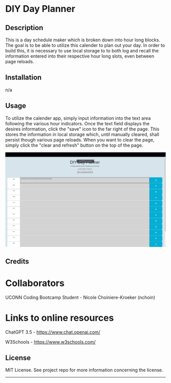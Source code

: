 # DIY Day Planner

## Description

This is a day schedule maker which is broken down into hour long blocks. The goal is to be able to utilize this calender to plan out your day. In order to build this, it is necessary to use local storage to to both log and recall the information entered into their respective hour long slots, even between page reloads.

## Installation

n/a


## Usage

To utilize the calender app, simply input information into the text area following the various hour indicators. Once the text field displays the desires information, click the "save" icon to the far right of the page. This stores the information in local storage which, until manually cleared, shall persist though various page reloads. When you want to clear the page, simply click the "clear and refresh" button on the top of the page.

![Planner homescreen](./assets/images/diyplanner.png)


## Credits

# Collaborators

UCONN Coding Bootcamp Student - Nicole Choiniere-Kroeker (nchoin)


# Links to online resources

ChatGPT 3.5 - https://www.chat.openai.com/

W3Schools - https://www.w3schools.com/


## License

MIT License. See project repo for more information concerning the license.

----